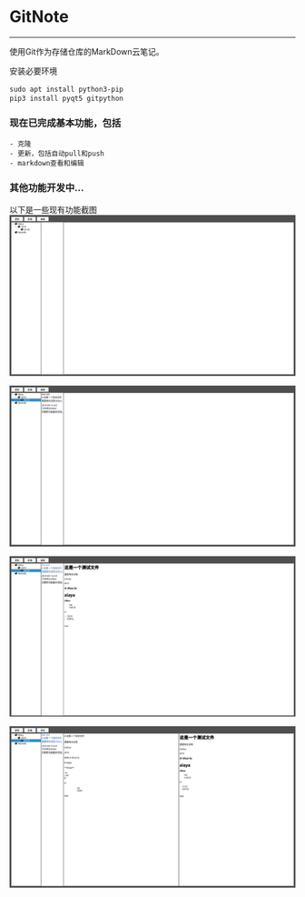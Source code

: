 # GitNote
---------------------------------------
使用Git作为存储仓库的MarkDown云笔记。

安装必要环境
```
sudo apt install python3-pip
pip3 install pyqt5 gitpython
```

### 现在已完成基本功能，包括
	- 克隆
	- 更新，包括自动pull和push
	- markdown查看和编辑

### 其他功能开发中...

以下是一些现有功能截图
![](pictures/gitnote-1.png)

![](pictures/gitnote-2.png)

![](pictures/gitnote-3.png)

![](pictures/gitnote-4.png)
